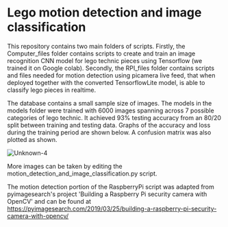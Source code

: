 # Lego motion detection and image classification

This repository contains two main folders of scripts. Firstly, the Computer_files folder contains scripts to create and train an image recognition CNN model for lego technic pieces using Tensorflow (we trained it on Google colab). Secondly, the RPI_files folder contains scripts and files needed for motion detection using picamera live feed, that when deployed together with the converted TensorflowLite model, is able to classify lego pieces in realtime.

The database contains a small sample size of images. The models in the models folder were trained with 6000 images spanning across 7 possible categories of lego technic. It achieved 93% testing accuracy from an 80/20 split between training and testing data. Graphs of the accuracy and loss during the training period are shown below. A confusion matrix was also plotted as shown.

![Unknown-4](https://user-images.githubusercontent.com/91732309/190349741-e3152b15-662a-4ad3-81af-c376dca57012.png)


More images can be taken by editing the motion_detection_and_image_classification.py script.

The motion detection portion of the RaspberryPi script was adapted from pyimagesearch's project 'Building a Raspberry Pi security camera with OpenCV' and can be found at
https://pyimagesearch.com/2019/03/25/building-a-raspberry-pi-security-camera-with-opencv/


